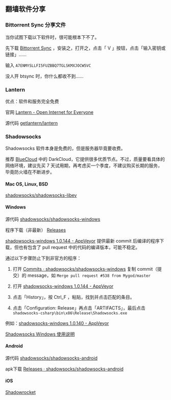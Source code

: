 翻墙软件分享
-------------

### Bittorrent Sync 分享文件

当你试图下载以下软件时，很可能根本下不了。

先下载 [Bittorrent Sync](https://getsync.com/) ，安装之，打开之，点击「 V 」按钮，点击「输入密钥或链接」……

输入 `A7ENMYSLLFI5FUZBBQ7TGLSKMXJOCW5VC`

没人开 btsync 时，你什么都收不到……

### Lantern

优点：软件和服务完全免费

官网 [Lantern - Open Internet for Everyone](https://getlantern.org/)

源代码 [getlantern/lantern](https://github.com/getlantern/lantern)


### Shadowsocks

Shadowsocks 软件本身是免费的，但是服务器毕竟要收费。

推荐 [BlueCloud](https://bluecloud.xyz/) 中的 DarkCloud，它提供很多优质节点。不过，质量要看具体的网络环境，建议先买 7 天试用期，再考虑买一个季度，不建议购买长期的服务，毕竟防火墙在不断进步。

#### Mac OS, Linux, BSD

[shadowsocks/shadowsocks-libev](https://github.com/shadowsocks/shadowsocks-libev)


#### Windows

源代码 [shadowsocks/shadowsocks-windows](https://github.com/shadowsocks/shadowsocks-windows/tree/master)

程序下载（非最新） [Releases](https://github.com/shadowsocks/shadowsocks-windows/releases)

[shadowsocks-windows 1.0.144 - AppVeyor](https://ci.appveyor.com/project/icylogic/shadowsocks-windows-l9mwe) 提供最新 commit 后编译的程序下载，但也有包含了 pull request 中的代码的编译版本，可能不稳定。

通过以下步骤防止下到非官方的程序：

1. 打开 [Commits · shadowsocks/shadowsocks-windows](https://github.com/shadowsocks/shadowsocks-windows/commits/master) 复制 commit（提交）的 message，如 `Merge pull request #538 from Mygod/master`

2. 打开 [shadowsocks-windows 1.0.144 - AppVeyor](https://ci.appveyor.com/project/icylogic/shadowsocks-windows-l9mwe)

3. 点击「History」，按 Ctrl_F ，粘贴，找到并点击匹配的条目。

4. 点击「Configuration: Release」再点击「ARTIFACTS」，最后点击 `shadowsocks-csharp\bin\x86\Release\Shadowsocks.exe`

例如：[shadowsocks-windows 1.0.140 - AppVeyor](https://ci.appveyor.com/project/icylogic/shadowsocks-windows-l9mwe/build/1.0.140/job/c8idljh94oq43v2p/artifacts)

[Shadowsocks Windows 使用说明](https://github.com/shadowsocks/shadowsocks-windows/wiki/Shadowsocks-Windows-%E4%BD%BF%E7%94%A8%E8%AF%B4%E6%98%8E)

#### Android

源代码 [shadowsocks/shadowsocks-android](https://github.com/shadowsocks/shadowsocks-android)

apk下载 [Releases · shadowsocks/shadowsocks-android](https://github.com/shadowsocks/shadowsocks-android/releases)

#### iOS

[Shadowrocket](https://itunes.apple.com/cn/app/shadowrocket/id932747118)
